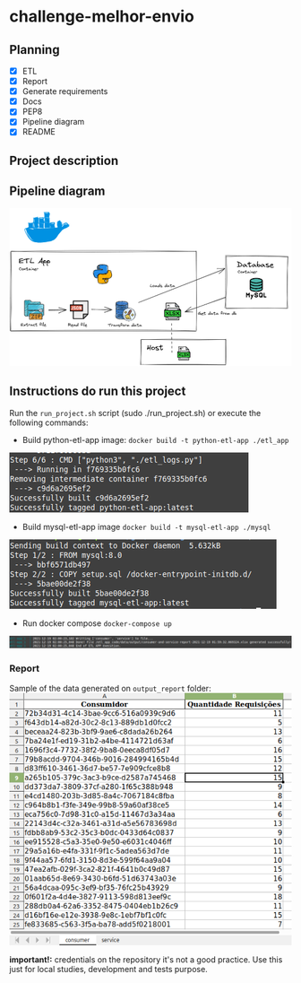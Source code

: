# challenge-melhor-envio

## Planning
- [x] ETL
- [x] Report
- [x] Generate requirements
- [x] Docs
- [x] PEP8
- [x] Pipeline diagram
- [x] README

## Project description

## Pipeline diagram
![Pipeline](/docs_img/pipeline.png)
## Instructions do run this project

Run the `run_project.sh` script (sudo ./run_project.sh) or execute the following commands:

- Build python-etl-app image:
`docker build -t python-etl-app ./etl_app`

![Python ETL App output](/docs_img/build_etl_app.png)

- Build mysql-etl-app image
`docker build -t mysql-etl-app ./mysql`

![Mysql output](/docs_img/build_mysql.png)

- Run docker compose
`docker-compose up`

![ETL App execution](/docs_img/etl_app_finished.png)

### Report
Sample of the data generated on `output_report` folder:
![File output sample](/docs_img/file_output_sample.png)

**important!:** credentials on the repository it's not a good practice. Use this just for local studies, development and tests purpose.